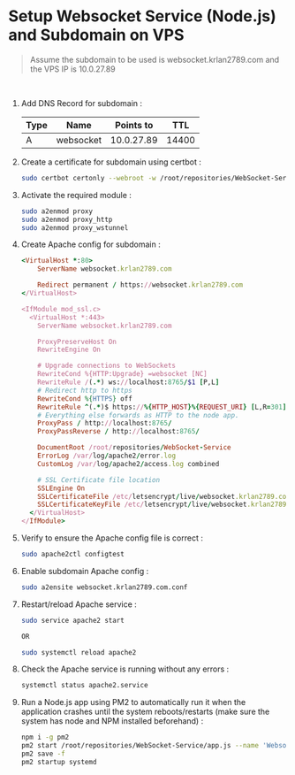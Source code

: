 # Setup Websocket Service (Node.js) and Subdomain on VPS

> Assume the subdomain to be used is websocket.krlan2789.com and the VPS IP is 10.0.27.89

<br/>

1. Add DNS Record for subdomain :

    | Type | Name      | Points to  | TTL   |
    | ---- | --------- | ---------- | ----- |
    | A    | websocket | 10.0.27.89 | 14400 |

2. Create a certificate for subdomain using certbot :

    ```bash
    sudo certbot certonly --webroot -w /root/repositories/WebSocket-Service -d websocket.krlan2789.com
    ```

3. Activate the required module :

    ```bash
    sudo a2enmod proxy
    sudo a2enmod proxy_http
    sudo a2enmod proxy_wstunnel
    ```

4. Create Apache config for subdomain :

    ```ruby
    <VirtualHost *:80>
        ServerName websocket.krlan2789.com

        Redirect permanent / https://websocket.krlan2789.com
    </VirtualHost>

    <IfModule mod_ssl.c>
      <VirtualHost *:443>
        ServerName websocket.krlan2789.com

        ProxyPreserveHost On
        RewriteEngine On

        # Upgrade connections to WebSockets
        RewriteCond %{HTTP:Upgrade} =websocket [NC]
        RewriteRule /(.*) ws://localhost:8765/$1 [P,L]
        # Redirect http to https
        RewriteCond %{HTTPS} off
        RewriteRule ^(.*)$ https://%{HTTP_HOST}%{REQUEST_URI} [L,R=301]
        # Everything else forwards as HTTP to the node app.
        ProxyPass / http://localhost:8765/
        ProxyPassReverse / http://localhost:8765/

        DocumentRoot /root/repositories/WebSocket-Service
        ErrorLog /var/log/apache2/error.log
        CustomLog /var/log/apache2/access.log combined

        # SSL Certificate file location
        SSLEngine On
        SSLCertificateFile /etc/letsencrypt/live/websocket.krlan2789.com/fullchain.pem
        SSLCertificateKeyFile /etc/letsencrypt/live/websocket.krlan2789.com/privkey.pem
      </VirtualHost>
    </IfModule>
    ```

5. Verify to ensure the Apache config file is correct :

    ```bash
    sudo apache2ctl configtest
    ```

6. Enable subdomain Apache config :

    ```bash
    sudo a2ensite websocket.krlan2789.com.conf
    ```

7. Restart/reload Apache service :

    ```bash
    sudo service apache2 start

    OR

    sudo systemctl reload apache2
    ```

8. Check the Apache service is running without any errors :

    ```bash
    systemctl status apache2.service
    ```

9. Run a Node.js app using PM2 to automatically run it when the application crashes until the system reboots/restarts (make sure the system has node and NPM installed beforehand) :

    ```bash
    npm i -g pm2
    pm2 start /root/repositories/WebSocket-Service/app.js --name 'Websocket-Service-App'
    pm2 save -f
    pm2 startup systemd
    ```
